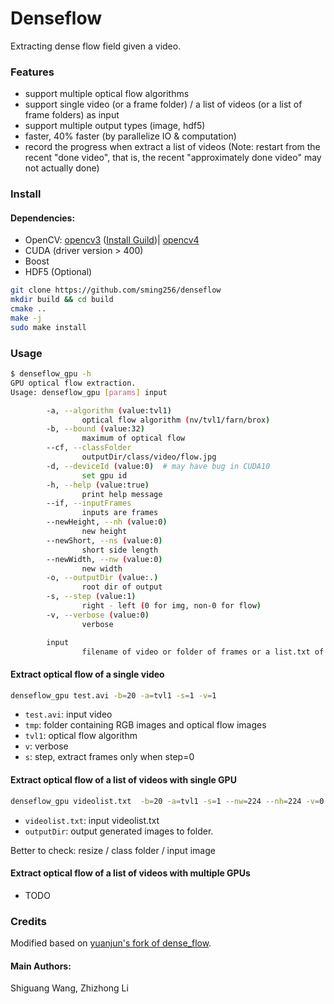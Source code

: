 # Denseflow

Extracting dense flow field given a video.

### Features

- support multiple optical flow algorithms
- support single video (or a frame folder) / a list of videos (or a list of frame folders) as input
- support multiple output types (image, hdf5)
- faster, 40% faster (by parallelize IO & computation)
- record the progress when extract a list of videos (Note: restart from the recent "done video",
  that is, the recent "approximately done video" may not actually done)


### Install

#### Dependencies:

- OpenCV:
[opencv3](https://www.learnopencv.com/install-opencv3-on-ubuntu/) ([Install Guild](tools\opencv_install.md))|
[opencv4](https://www.learnopencv.com/install-opencv-4-on-ubuntu-16-04/)
- CUDA (driver version > 400)
- Boost
- HDF5 (Optional)

```bash
git clone https://github.com/sming256/denseflow
mkdir build && cd build
cmake ..
make -j
sudo make install
```

### Usage
```bash
$ denseflow_gpu -h
GPU optical flow extraction.
Usage: denseflow_gpu [params] input

        -a, --algorithm (value:tvl1)
                optical flow algorithm (nv/tvl1/farn/brox)
        -b, --bound (value:32)
                maximum of optical flow
        --cf, --classFolder
                outputDir/class/video/flow.jpg
        -d, --deviceId (value:0)  # may have bug in CUDA10
                set gpu id
        -h, --help (value:true)
                print help message
        --if, --inputFrames
                inputs are frames
        --newHeight, --nh (value:0)
                new height
        --newShort, --ns (value:0)
                short side length
        --newWidth, --nw (value:0)
                new width
        -o, --outputDir (value:.)
                root dir of output
        -s, --step (value:1)
                right - left (0 for img, non-0 for flow)
        -v, --verbose (value:0)
                verbose

        input
                filename of video or folder of frames or a list.txt of those
```
#### Extract optical flow of a single video

```bash
denseflow_gpu test.avi -b=20 -a=tvl1 -s=1 -v=1
```

- `test.avi`: input video
- `tmp`: folder containing RGB images and optical flow images
- `tvl1`: optical flow algorithm
- `v`: verbose
- `s`: step, extract frames only when step=0

#### Extract optical flow of a list of videos with single GPU

```bash
denseflow_gpu videolist.txt  -b=20 -a=tvl1 -s=1 --nw=224 --nh=224 -v=0 --outputDir=./flow/
```

- `videolist.txt`: input videolist.txt
- `outputDir`: output generated images to folder.

Better to check: resize / class folder / input image

#### Extract optical flow of a list of videos with multiple GPUs
* TODO

### Credits

Modified based on [yuanjun's fork of dense_flow](https://github.com/yjxiong/dense_flow).

#### Main Authors:

Shiguang Wang, Zhizhong Li
